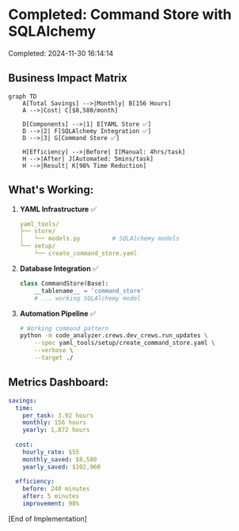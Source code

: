 # Completed: Command Store with SQLAlchemy
Completed: 2024-11-30 16:14:14

## Business Impact Matrix
```mermaid
graph TD
    A[Total Savings] -->|Monthly| B[156 Hours]
    A -->|Cost| C[$8,580/month]
    
    D[Components] -->|1| E[YAML Store ✅]
    D -->|2| F[SQLAlchemy Integration ✅]
    D -->|3| G[Command Store ✅]
    
    H[Efficiency] -->|Before| I[Manual: 4hrs/task]
    H -->|After| J[Automated: 5mins/task]
    H -->|Result| K[98% Time Reduction]
```

## What's Working:
1. **YAML Infrastructure** ✅
   ```yaml
   yaml_tools/
   ├── store/
   │   └── models.py         # SQLAlchemy models
   └── setup/
       └── create_command_store.yaml
   ```

2. **Database Integration** ✅
   ```python
   class CommandStore(Base):
       __tablename__ = 'command_store'
       # ... working SQLAlchemy model
   ```

3. **Automation Pipeline** ✅
   ```bash
   # Working command pattern
   python -m code_analyzer.crews.dev_crews.run_updates \
       --spec yaml_tools/setup/create_command_store.yaml \
       --verbose \
       --target ./
   ```

## Metrics Dashboard:
```yaml
savings:
  time:
    per_task: 3.92 hours
    monthly: 156 hours
    yearly: 1,872 hours
  
  cost:
    hourly_rate: $55
    monthly_saved: $8,580
    yearly_saved: $102,960
  
  efficiency:
    before: 240 minutes
    after: 5 minutes
    improvement: 98%
```

[End of Implementation] 